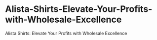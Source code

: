 # Alista-Shirts-Elevate-Your-Profits-with-Wholesale-Excellence
Alista Shirts: Elevate Your Profits with Wholesale Excellence
